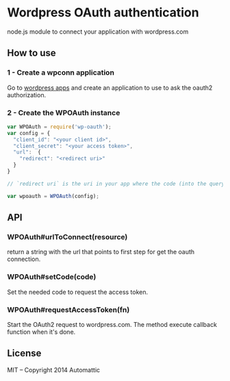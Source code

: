 
# Wordpress OAuth authentication

  node.js module to connect your application with wordpress.com


## How to use

### 1 - Create a wpconn application

Go to [wordpress apps](https://developer.wordpress.com/apps) and
create an application to use to ask the oauth2 authorization.

### 2 - Create the WPOAuth instance

```js
var WPOAuth = require('wp-oauth');
var config = {
  "client_id": "<your client id>",
  "client_secret": "<your access token>",
  "url":  {
    "redirect": "<redirect uri>"
  }
}

// `redirect uri` is the uri in your app where the code (into the querystring) will be gotten.

var wpoauth = WPOAuth(config);
```

## API

### WPOAuth#urlToConnect(resource)

return a string with the url that points to first step for get the oauth
connection.

### WPOAuth#setCode(code)

Set the needed code to request the access token.

### WPOAuth#requestAccessToken(fn)

Start the OAuth2 request to wordpress.com. The method execute callback function
when it's done.

## License

MIT – Copyright 2014 Automattic

